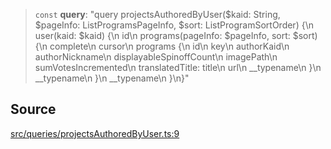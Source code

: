 > `const` **query**: "query projectsAuthoredByUser($kaid: String, $pageInfo: ListProgramsPageInfo, $sort: ListProgramSortOrder) \{\n  user(kaid: $kaid) \{\n    id\n    programs(pageInfo: $pageInfo, sort: $sort) \{\n      complete\n      cursor\n      programs \{\n        id\n        key\n        authorKaid\n        authorNickname\n        displayableSpinoffCount\n        imagePath\n        sumVotesIncremented\n        translatedTitle: title\n        url\n        \_\_typename\n      \}\n      \_\_typename\n    \}\n    \_\_typename\n  \}\n\}"

## Source

[src/queries/projectsAuthoredByUser.ts:9](https://github.com/bhavjitChauhan/khan-api/blob/214cc6672777162cd3ec638a3ad3a22f7fe37e04/src/queries/projectsAuthoredByUser.ts#L9)
